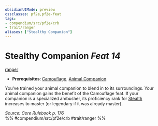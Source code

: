 ```yaml
---
obsidianUIMode: preview
cssclasses: pf2e,pf2e-feat
tags:
- compendium/src/pf2e/crb
- trait/ranger
aliases: ["Stealthy Companion"]
---
```

# Stealthy Companion  *Feat 14*  
[ranger](rules/traits/ranger.md "Ranger Class Trait")  

- **Prerequisites**: [Camouflage](compendium/feats/camouflage.md), [Animal Companion](compendium/feats/animal-companion-ranger.md)

You've trained your animal companion to blend in to its surroundings. Your animal companion gains the benefit of the Camouflage feat. If your companion is a specialized ambusher, its proficiency rank for [Stealth](compendium/skills.md#Stealth) increases to master (or legendary if it was already master).

*Source: Core Rulebook p. 176*  
%% #compendium/src/pf2e/crb #trait/ranger %%